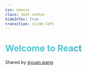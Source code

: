 ```yaml
---
css: unocss
class: text-center
hideInToc: true
transition: slide-left
---
```

<mdi-react class="text-[#4EC5D4] animate-spin-slow text-[100px] -mt-[100px] mb-6" />

# <span class="font-semibold text-[48px]">Welcome to <span class="font-bold text-gradient-red text-[72px]">React</span></span>

Shared by [siyuan.wang](mailto:siyuan.wang@capgemini.com)

<style>
h1 {
  @apply w-auto mx-auto;
  color: transparent !important;
  background-color: #2B90B6;
  background-image: linear-gradient(90deg, #4EC5D4 40%, #146b8c 70%);
  background-size: 100%;
  -webkit-background-clip: text;
  -moz-background-clip: text;
  -webkit-text-fill-color: transparent;
  -moz-text-fill-color: transparent;
}
</style>

<!--
大家好，我是王思远，目前是 RKS 项目的前端开发，很高兴能在这儿给大家分享关于 react 相关的培训。

首先，先和大家介绍关于我们这次的培训的目的和计划
-->
